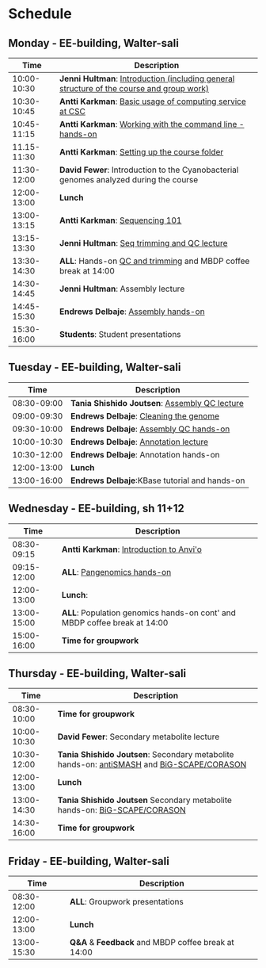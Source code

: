 # Schedule

## Monday - EE-building, Walter-sali
| Time | Description|
| --- | --- |
| 10:00-10:30 | **Jenni Hultman**: [Introduction (including general structure of the course and group work)](Lectures/introduction.pdf)|
| 10:30-10:45 | **Antti Karkman**: [Basic usage of computing service at CSC](Lectures/CSC_basics.pdf) |
| 10:45-11:15 | **Antti Karkman**: [Working with the command line - hands-on](Practicals/commandline.md) |
| 11.15-11:30 | **Antti Karkman**: [Setting up the course folder](Practicals/README.md#setting-up-the-course-folders) |
| 11:30-12:00 | **David Fewer**: Introduction to the Cyanobacterial genomes analyzed during the course|
| 12:00-13:00 | **Lunch** |
| 13:00-13:15 | **Antti Karkman**: [Sequencing 101](Lectures/Sequencing101.pdf) |
| 13:15-13:30 | **Jenni Hultman**: [Seq trimming and QC lecture](Lectures/QC_filtering.pdf) |
| 13:30-14:30 | **ALL**: Hands-on [QC and trimming](Practicals/README.md#qc-and-trimming-for-illumina-reads) and MBDP coffee break at 14:00 |
| 14:30-14:45 | **Jenni Hultman**: Assembly lecture |
| 14:45-15:30 | **Endrews Delbaje**: [Assembly hands-on](Practicals/README.md#Genome-assembly-with-Spades) |
| 15:30-16:00 | **Students**: Student presentations|

## Tuesday - EE-building, Walter-sali
| Time | Description |
| --- | --- |
| 08:30-09:00 | **Tania Shishido Joutsen**: [Assembly QC lecture](Lectures/lecture_assemblyQC.pdf)|
| 09:00-09:30 | **Endrews Delbaje**: [Cleaning the genome](Practicals/README.md#Eliminate-contaminant-contigs-with-Kaiju)|
| 09:30-10:00 | **Endrews Delbaje**: [Assembly QC hands-on](Practicals/README.md#Assembly_QC)|
| 10:00-10:30 | **Endrews Delbaje**: [Annotation lecture](Lectures/Genome_Annotation.pdf)|
| 10:30-12:00 | **Endrews Delbaje**: Annotation hands-on|
| 12:00-13:00 | **Lunch** |
| 13:00-16:00 | **Endrews Delbaje**:KBase tutorial and hands-on|


## Wednesday - EE-building, sh 11+12
| Time | Description |
| --- | --- |
| 08:30-09:15 | **Antti Karkman**: [Introduction to Anvi'o](Lectures/Pangenomics.pdf)|
| 09:15-12:00 | **ALL**: [Pangenomics hands-on](Practicals/README.md#pangenomics-with-anvi'o) |
| 12:00-13:00 | **Lunch**: |
| 13:00-15:00 | **ALL**: Population genomics hands-on cont' and MBDP coffee break at 14:00|
| 15:00-16:00 | **Time for groupwork** |


## Thursday - EE-building, Walter-sali
| Time | Description |
| --- | --- |
| 08:30-10:00 | **Time for groupwork** |
| 10:00-10:30 | **David Fewer**: Secondary metabolite lecture|
| 10:30-12:00 | **Tania Shishido Joutsen**: Secondary metabolite hands-on:  [antiSMASH](Practicals/README.md#Detection-of-secondary-metabolites-biosynthesis-gene-clusters) and  [BiG-SCAPE/CORASON](Practicals/README.md#Comparison-of-secondary-metabolites-biosynthesis-gene-clusters)|
| 12:00-13:00 | **Lunch** |
| 13:00-14:30 | **Tania Shishido Joutsen** Secondary metabolite hands-on: [BiG-SCAPE/CORASON](Practicals/README.md#Comparison-of-secondary-metabolites-biosynthesis-gene-clusters) |
| 14:30-16:00 | **Time for groupwork** |


## Friday - EE-building, Walter-sali
| Time | Description |
| --- | --- |
| 08:30-12:00 | **ALL**: Groupwork presentations|
| 12:00-13:00 | **Lunch** |
| 13:00-15:30 | **Q&A** & **Feedback** and MBDP coffee break at 14:00|
